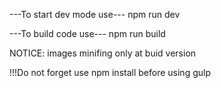 ---To start dev mode use---
npm run dev

---To build code use---
npm run build

NOTICE: images minifing only at buid version

!!!Do not forget use npm install before using gulp
